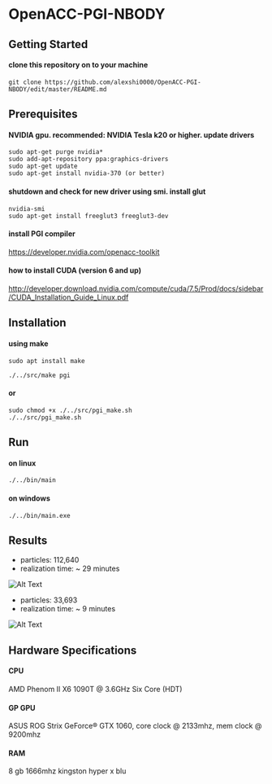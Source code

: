 # OpenACC-PGI-NBODY
## Getting Started
#### clone this repository on to your machine
```
git clone https://github.com/alexshi0000/OpenACC-PGI-NBODY/edit/master/README.md
```
## Prerequisites
#### NVIDIA gpu. recommended: NVIDIA Tesla k20 or higher. update drivers
```
sudo apt-get purge nvidia* 
sudo add-apt-repository ppa:graphics-drivers
sudo apt-get update
sudo apt-get install nvidia-370 (or better)
```
#### shutdown and check for new driver using smi. install glut
```
nvidia-smi
sudo apt-get install freeglut3 freeglut3-dev
```
#### install PGI compiler

https://developer.nvidia.com/openacc-toolkit

#### how to install CUDA (version 6 and up)

http://developer.download.nvidia.com/compute/cuda/7.5/Prod/docs/sidebar/CUDA_Installation_Guide_Linux.pdf

## Installation
#### using make
```
sudo apt install make
```

```
./../src/make pgi
```
#### or
```
sudo chmod +x ./../src/pgi_make.sh
./../src/pgi_make.sh
```
## Run
#### on linux
```
./../bin/main
```
#### on windows
```
./../bin/main.exe
```
## Results
 - particles: 112,640
 - realization time: ~ 29 minutes
 
![Alt Text](https://github.com/alexshi0000/OpenACC-PGI-NBODY/blob/master/test/galaxyevo1.gif) 

 - particles: 33,693
 - realization time: ~ 9 minutes

![Alt Text](https://github.com/alexshi0000/OpenACC-PGI-NBODY/blob/master/test/galaxyevo2.gif)

## Hardware Specifications

#### CPU
AMD Phenom II X6 1090T @ 3.6GHz Six Core (HDT)
#### GP GPU
ASUS ROG Strix GeForce® GTX 1060, core clock @ 2133mhz, mem clock @ 9200mhz
#### RAM
8 gb 1666mhz kingston hyper x blu
